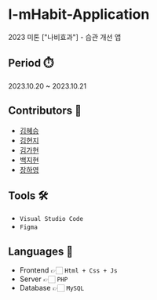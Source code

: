 # I-mHabit-Application
2023 미톤 ["나비효과"] - 습관 개선 앱

## Period ⏱️
2023.10.20 ~ 2023.10.21

## Contributors 🙋
- [김혜승](https://github.com/jangjian) 
- [김현지](https://github.com/de-quei) 
- [김가현](https://github.com/Kimgahyun0) 
- [백지현](https://github.com/jihyun0120) 
- [장하영](https://github.com/hayeong120) 
  
## Tools 🛠
- ```Visual Studio Code```
- ```Figma```

## Languages 📖
- Frontend  👉🏻 ```Html + Css + Js```
- Server 👉🏻 ```PHP```
- Database 👉🏻 ```MySQL```

